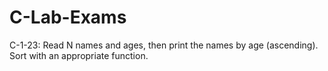 # C-Lab-Exams

C-1-23: Read N names and ages, then print the names by age (ascending). Sort with an appropriate function.

